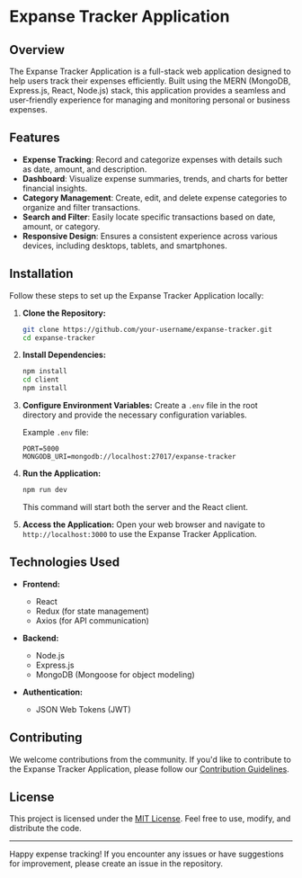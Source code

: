 # Expanse Tracker Application

## Overview

The Expanse Tracker Application is a full-stack web application designed to help users track their expenses efficiently. Built using the MERN (MongoDB, Express.js, React, Node.js) stack, this application provides a seamless and user-friendly experience for managing and monitoring personal or business expenses.

## Features

- **Expense Tracking**: Record and categorize expenses with details such as date, amount, and description.
- **Dashboard**: Visualize expense summaries, trends, and charts for better financial insights.
- **Category Management**: Create, edit, and delete expense categories to organize and filter transactions.
- **Search and Filter**: Easily locate specific transactions based on date, amount, or category.
- **Responsive Design**: Ensures a consistent experience across various devices, including desktops, tablets, and smartphones.

## Installation

Follow these steps to set up the Expanse Tracker Application locally:

1. **Clone the Repository:**
   ```bash
   git clone https://github.com/your-username/expanse-tracker.git
   cd expanse-tracker
   ```

2. **Install Dependencies:**
   ```bash
   npm install
   cd client
   npm install
   ```

3. **Configure Environment Variables:**
   Create a `.env` file in the root directory and provide the necessary configuration variables.

   Example `.env` file:
   ```dotenv
   PORT=5000
   MONGODB_URI=mongodb://localhost:27017/expanse-tracker
   ```

4. **Run the Application:**
   ```bash
   npm run dev
   ```

   This command will start both the server and the React client.

5. **Access the Application:**
   Open your web browser and navigate to `http://localhost:3000` to use the Expanse Tracker Application.

## Technologies Used

- **Frontend:**
  - React
  - Redux (for state management)
  - Axios (for API communication)

- **Backend:**
  - Node.js
  - Express.js
  - MongoDB (Mongoose for object modeling)

- **Authentication:**
  - JSON Web Tokens (JWT)

## Contributing

We welcome contributions from the community. If you'd like to contribute to the Expanse Tracker Application, please follow our [Contribution Guidelines](CONTRIBUTING.md).

## License

This project is licensed under the [MIT License](LICENSE). Feel free to use, modify, and distribute the code.

---

Happy expense tracking! If you encounter any issues or have suggestions for improvement, please create an issue in the repository.
